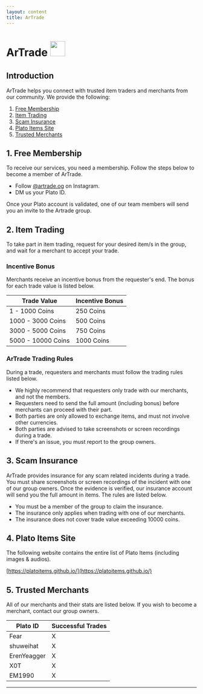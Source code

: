 ```yaml
---
layout: content
title: ArTrade
---
```


<h1>ArTrade&nbsp;<img src="https://platoartrade.github.io/docs/assets/images/logo.png" style="padding-bottom:10px;height:40px" /></h1>

## Introduction

ArTrade helps you connect with trusted item traders and merchants from our community. We provide the following:

1. [Free Membership](#1-free-membership)
2. [Item Trading](#2-item-trading)
3. [Scam Insurance](#3-scam-insurance)
4. [Plato Items Site](#4-plato-items-site)
5. [Trusted Merchants](#5-trusted-merchants)

## 1. Free Membership

To receive our services, you need a membership. Follow the steps below to become a member of ArTrade.

- Follow [@artrade.og](https://instagram.com/arcade.og?igshid=YmMyMTA2M2Y=) on Instagram.
- DM us your Plato ID.

Once your Plato account is validated, one of our team members will send you an invite to the Artrade group.

## 2. Item Trading

To take part in item trading, request for your desired item/s in the group, and wait for a merchant to accept your trade.

### Incentive Bonus

Merchants receive an incentive bonus from the requester's end. The bonus for each trade value is listed below.

<table class="table table-sm table-bordered">
    <thead>
        <tr>
            <th class="w-50">Trade Value</th>
            <th class="w-50">Incentive Bonus</th>
        </tr>
    </thead>
    <tbody>
        <tr>
            <td>1 - 1000 Coins</td>
            <td>250 Coins</td>
        </tr>
        <tr>
            <td>1000 - 3000 Coins</td>
            <td>500 Coins</td>
        </tr>
        <tr>
            <td>3000 - 5000 Coins</td>
            <td>750 Coins</td>
        </tr>
        <tr>
            <td>5000 - 10000 Coins</td>
            <td>1000 Coins</td>
        </tr>
    </tbody>
</table>

### ArTrade Trading Rules

During a trade, requesters and merchants must follow the trading rules listed below.

- We highly recommend that requesters only trade with our merchants, and not the members.
- Requesters need to send the full amount (including bonus) before merchants can proceed with their part.
- Both parties are only allowed to exchange items, and must not involve other currencies.
- Both parties are advised to take screenshots or screen recordings during a trade.
- If there's an issue, you must report to the group owners.

## 3. Scam Insurance

ArTrade provides insurance for any scam related incidents during a trade. You must share screenshots or screen recordings of the incident with one of our group owners. Once the evidence is verified, our insurance account will send you the full amount in items. The rules are listed below.

- You must be a member of the group to claim the insurance.
- The insurance only applies when trading with one of our merchants.
- The insurance does not cover trade value exceeding 10000 coins.

## 4. Plato Items Site

The following website contains the entire list of Plato Items (including images & audios).

[https://platoitems.github.io/](https://platoitems.github.io/)

## 5. Trusted Merchants

All of our merchants and their stats are listed below. If you wish to become a merchant, contact our group owners.

<table class="table table-sm table-bordered">
    <thead>
        <tr>
            <th class="w-50">Plato ID</th>
            <th class="w-50">Successful Trades</th>
        </tr>
    </thead>
    <tbody>
        <tr>
            <td>Fear</td>
            <td>X</td>
        </tr>
        <tr>
            <td>shuweihat</td>
            <td>X</td>
        </tr>
        <tr>
            <td>ErenYeagger</td>
            <td>X</td>
        </tr>
        <tr>
            <td>X0T</td>
            <td>X</td>
        </tr>        
        <tr>
            <td>EM1990</td>
            <td>X</td>
        </tr>
    </tbody>
</table>

<hr>


